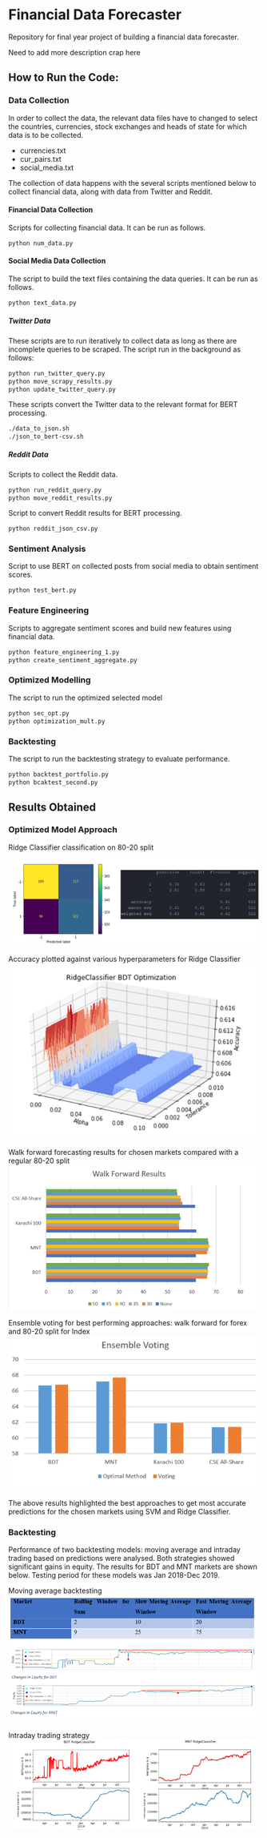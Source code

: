 # Financial Data Forecaster

Repository for final year project of building a financial data forecaster.

Need to add more description crap here

## How to Run the Code:

### Data Collection

In order to collect the data, the relevant data files have to changed to select the countries, currencies, stock exchanges and heads of state for which data is to be collected.

* currencies.txt
* cur_pairs.txt
* social_media.txt

The collection of data happens with the several scripts mentioned below to collect financial data, along with data from Twitter and Reddit.

#### Financial Data Collection 

Scripts for collecting financial data. It can be run as follows.

```shell
python num_data.py
```

#### Social Media Data Collection


The script to build the text files containing the data queries. It can be run as follows.

```shell
python text_data.py
```

##### Twitter Data

These scripts are to run iteratively to collect data as long as there are incomplete queries to be scraped. The script run in the background as follows:

```shell
python run_twitter_query.py
python move_scrapy_results.py
python update_twitter_query.py
```

These scripts convert the Twitter data to the relevant format for BERT processing.

```shell
./data_to_json.sh
./json_to_bert-csv.sh
```

##### Reddit Data

Scripts to collect the Reddit data.

```shell
python run_reddit_query.py
python move_reddit_results.py
```

Script to convert Reddit results for BERT processing.

```shell
python reddit_json_csv.py
```

### Sentiment Analysis

Script to use BERT on collected posts from social media to obtain sentiment scores.

```shell
python test_bert.py
```

### Feature Engineering

Scripts to aggregate sentiment scores and build new features using financial data.

```shell
python feature_engineering_1.py
python create_sentiment_aggregate.py
```

### Optimized Modelling

The script to run the optimized selected model

```shell
python sec_opt.py
python optimization_mult.py
```

### Backtesting 

The script to run the backtesting strategy to evaluate performance.

```shell
python backtest_portfolio.py
python bcaktest_second.py
```

## Results Obtained

### Optimized Model Approach

Ridge Classifier classification on 80-20 split

![Ridge Classifier classification on 80-20 split](https://github.com/KaranMah/project/blob/master/Additional_docs/80-20%20split%20BDT%20classification.png?raw=true)

Accuracy plotted against various hyperparameters for Ridge Classifier
![accuracy plot](https://github.com/KaranMah/project/blob/master/Additional_docs/BDT%20Ridge%20Classsification%20optimization%20acuracy%20plot.png?raw=true)

Walk forward forecasting results for chosen markets compared with a regular 80-20 split 
![walk forward](https://github.com/KaranMah/project/blob/master/Additional_docs/Walk%20Forward%20forecasting%20results.png?raw=true)

Ensemble voting for best performing approaches: walk forward for forex and 80-20 split for Index
![ensemble](https://github.com/KaranMah/project/blob/master/Additional_docs/Ensemble%20voting%20results.png?raw=true)

The above results highlighted the best approaches to get most accurate predictions for the chosen markets using SVM and Ridge Classifier.

### Backtesting 
Performance of two backtesting models: moving average and intraday trading based on predictions were analysed. Both strategies showed significant gains in equity. The results for BDT and MNT markets are shown below. Testing period for these models was Jan 2018-Dec 2019.

Moving average backtesting
![moving average backtesting](https://github.com/KaranMah/project/blob/master/Additional_docs/optimized%20moving%20average%20backtesting%20.png?raw=true)

Intraday trading strategy
![intraday trading](https://github.com/KaranMah/project/blob/master/Additional_docs/ptimized%20intraday%20trading.png?raw=true)
